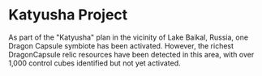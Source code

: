 # Katyusha Project

As part of the "Katyusha" plan in the vicinity of Lake Baikal, Russia, one Dragon Capsule symbiote has been activated. However, the richest DragonCapsule relic resources have been detected in this area, with over 1,000 control cubes identified but not yet activated.
